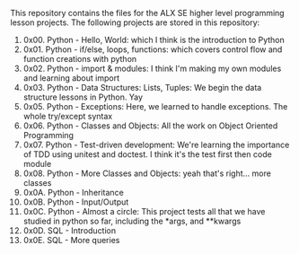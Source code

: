This repository contains the files for the ALX SE higher level programming lesson projects.
The following projects are stored in this repository:
1) 0x00. Python - Hello, World: which I think is the introduction to Python
2) 0x01. Python - if/else, loops, functions: which covers control flow and function creations with python
3) 0x02. Python - import & modules: I think I'm making my own modules and learning about import
4) 0x03. Python - Data Structures: Lists, Tuples: We begin the data structure lessons in Python. Yay
5) 0x05. Python - Exceptions: Here, we learned to handle exceptions. The whole try/except syntax
6) 0x06. Python - Classes and Objects: All the work on Object Oriented Programming
7) 0x07. Python - Test-driven development: We're learning the importance of TDD using unitest and doctest. I think it's the test first then code module
8) 0x08. Python - More Classes and Objects: yeah that's right... more classes
9) 0x0A. Python - Inheritance
10) 0x0B. Python - Input/Output
11) 0x0C. Python - Almost a circle: This project tests all that we have studied in python so far, including the *args, and **kwargs
12) 0x0D. SQL - Introduction
13) 0x0E. SQL - More queries
